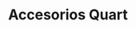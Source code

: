 ---
title: "Accesorios Quart"
url: /quart-de-poblet/accesorios-quart/
shop: piezas de automóviles
---